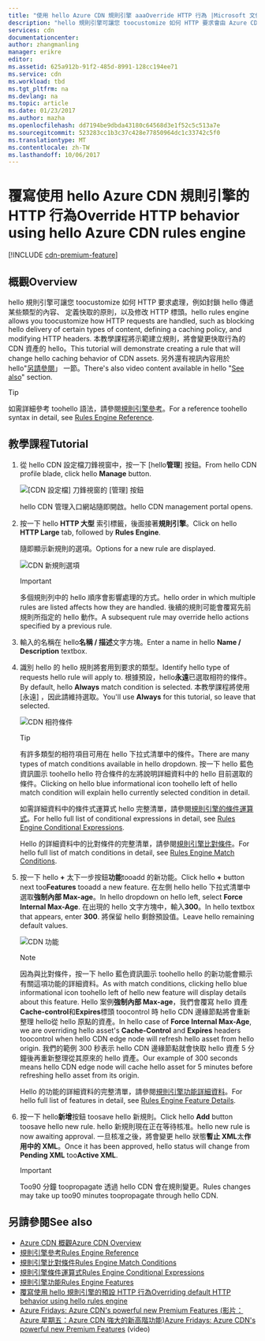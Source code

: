 ```yaml
---
title: "使用 hello Azure CDN 規則引擎 aaaOverride HTTP 行為 |Microsoft 文件"
description: "hello 規則引擎可讓您 toocustomize 如何 HTTP 要求會由 Azure CDN，例如封鎖 hello 傳遞某些類型的內容，定義快取的原則，並修改 HTTP 標頭。"
services: cdn
documentationcenter: 
author: zhangmanling
manager: erikre
editor: 
ms.assetid: 625a912b-91f2-485d-8991-128cc194ee71
ms.service: cdn
ms.workload: tbd
ms.tgt_pltfrm: na
ms.devlang: na
ms.topic: article
ms.date: 01/23/2017
ms.author: mazha
ms.openlocfilehash: dd7194be9dbda43180c64568d3e1f52c5c513a7e
ms.sourcegitcommit: 523283cc1b3c37c428e77850964dc1c33742c5f0
ms.translationtype: MT
ms.contentlocale: zh-TW
ms.lasthandoff: 10/06/2017
---
```

# <a name="override-http-behavior-using-hello-azure-cdn-rules-engine"></a><span data-ttu-id="383f2-103">覆寫使用 hello Azure CDN 規則引擎的 HTTP 行為</span><span class="sxs-lookup"><span data-stu-id="383f2-103">Override HTTP behavior using hello Azure CDN rules engine</span></span>
[!INCLUDE [cdn-premium-feature](../../includes/cdn-premium-feature.md)]

## <a name="overview"></a><span data-ttu-id="383f2-104">概觀</span><span class="sxs-lookup"><span data-stu-id="383f2-104">Overview</span></span>
<span data-ttu-id="383f2-105">hello 規則引擎可讓您 toocustomize 如何 HTTP 要求處理，例如封鎖 hello 傳遞某些類型的內容、 定義快取的原則，以及修改 HTTP 標頭。</span><span class="sxs-lookup"><span data-stu-id="383f2-105">hello rules engine allows you toocustomize how HTTP requests are handled, such as blocking hello delivery of certain types of content, defining a caching policy, and modifying HTTP headers.</span></span>  <span data-ttu-id="383f2-106">本教學課程將示範建立規則，將會變更快取行為的 CDN 資產的 hello。</span><span class="sxs-lookup"><span data-stu-id="383f2-106">This tutorial will demonstrate creating a rule that will change hello caching behavior of CDN assets.</span></span>  <span data-ttu-id="383f2-107">另外還有視訊內容用於 hello"[另請參閱](#see-also)」 一節。</span><span class="sxs-lookup"><span data-stu-id="383f2-107">There's also video content available in hello "[See also](#see-also)" section.</span></span>

   > [!TIP] 
   > <span data-ttu-id="383f2-108">如需詳細參考 toohello 語法，請參閱[規則引擎參考](cdn-rules-engine-reference.md)。</span><span class="sxs-lookup"><span data-stu-id="383f2-108">For a reference toohello syntax in detail, see [Rules Engine Reference](cdn-rules-engine-reference.md).</span></span>
   > 


## <a name="tutorial"></a><span data-ttu-id="383f2-109">教學課程</span><span class="sxs-lookup"><span data-stu-id="383f2-109">Tutorial</span></span>
1. <span data-ttu-id="383f2-110">從 hello CDN 設定檔刀鋒視窗中，按一下 [hello**管理**] 按鈕。</span><span class="sxs-lookup"><span data-stu-id="383f2-110">From hello CDN profile blade, click hello **Manage** button.</span></span>
   
    ![[CDN 設定檔] 刀鋒視窗的 [管理] 按鈕](./media/cdn-rules-engine/cdn-manage-btn.png)
   
    <span data-ttu-id="383f2-112">hello CDN 管理入口網站隨即開啟。</span><span class="sxs-lookup"><span data-stu-id="383f2-112">hello CDN management portal opens.</span></span>
2. <span data-ttu-id="383f2-113">按一下 hello **HTTP 大型** 索引標籤，後面接著**規則引擎**。</span><span class="sxs-lookup"><span data-stu-id="383f2-113">Click on hello **HTTP Large** tab, followed by **Rules Engine**.</span></span>
   
    <span data-ttu-id="383f2-114">隨即顯示新規則的選項。</span><span class="sxs-lookup"><span data-stu-id="383f2-114">Options for a new rule are displayed.</span></span>
   
    ![CDN 新規則選項](./media/cdn-rules-engine/cdn-new-rule.png)
   
   > [!IMPORTANT]
   > <span data-ttu-id="383f2-116">多個規則列中的 hello 順序會影響處理的方式。</span><span class="sxs-lookup"><span data-stu-id="383f2-116">hello order in which multiple rules are listed affects how they are handled.</span></span> <span data-ttu-id="383f2-117">後續的規則可能會覆寫先前規則所指定的 hello 動作。</span><span class="sxs-lookup"><span data-stu-id="383f2-117">A subsequent rule may override hello actions specified by a previous rule.</span></span>
   > 
   > 
3. <span data-ttu-id="383f2-118">輸入的名稱在 hello**名稱 / 描述**文字方塊。</span><span class="sxs-lookup"><span data-stu-id="383f2-118">Enter a name in hello **Name / Description** textbox.</span></span>
4. <span data-ttu-id="383f2-119">識別 hello 的 hello 規則將套用到要求的類型。</span><span class="sxs-lookup"><span data-stu-id="383f2-119">Identify hello type of requests hello rule will apply to.</span></span>  <span data-ttu-id="383f2-120">根據預設，hello**永遠**已選取相符的條件。</span><span class="sxs-lookup"><span data-stu-id="383f2-120">By default, hello **Always** match condition is selected.</span></span>  <span data-ttu-id="383f2-121">本教學課程將使用 [永遠]  ，因此請維持選取。</span><span class="sxs-lookup"><span data-stu-id="383f2-121">You'll use **Always** for this tutorial, so leave that selected.</span></span>
   
   ![CDN 相符條件](./media/cdn-rules-engine/cdn-request-type.png)
   
   > [!TIP]
   > <span data-ttu-id="383f2-123">有許多類型的相符項目可用在 hello 下拉式清單中的條件。</span><span class="sxs-lookup"><span data-stu-id="383f2-123">There are many types of match conditions available in hello dropdown.</span></span>  <span data-ttu-id="383f2-124">按一下 hello 藍色資訊圖示 toohello hello 符合條件的左將說明詳細資料中的 hello 目前選取的條件。</span><span class="sxs-lookup"><span data-stu-id="383f2-124">Clicking on hello blue informational icon toohello left of hello match condition will explain hello currently selected condition in detail.</span></span>
   > 
   >  <span data-ttu-id="383f2-125">如需詳細資料中的條件式運算式 hello 完整清單，請參閱[規則引擎的條件運算式](cdn-rules-engine-reference-match-conditions.md)。</span><span class="sxs-lookup"><span data-stu-id="383f2-125">For hello full list of conditional expressions in detail, see [Rules Engine Conditional Expressions](cdn-rules-engine-reference-match-conditions.md).</span></span>
   >  
   > <span data-ttu-id="383f2-126">Hello 的詳細資料中的比對條件的完整清單，請參閱[規則引擎比對條件](cdn-rules-engine-reference-match-conditions.md)。</span><span class="sxs-lookup"><span data-stu-id="383f2-126">For hello full list of match conditions in detail, see [Rules Engine Match Conditions](cdn-rules-engine-reference-match-conditions.md).</span></span>
   > 
   > 
5. <span data-ttu-id="383f2-127">按一下 hello  **+** 太下一步按鈕**功能**tooadd 的新功能。</span><span class="sxs-lookup"><span data-stu-id="383f2-127">Click hello **+** button next too**Features** tooadd a new feature.</span></span>  <span data-ttu-id="383f2-128">在左側 hello hello 下拉式清單中選取**強制內部 Max-age**。</span><span class="sxs-lookup"><span data-stu-id="383f2-128">In hello dropdown on hello left, select **Force Internal Max-Age**.</span></span>  <span data-ttu-id="383f2-129">在出現的 hello 文字方塊中，輸入**300**。</span><span class="sxs-lookup"><span data-stu-id="383f2-129">In hello textbox that appears, enter **300**.</span></span>  <span data-ttu-id="383f2-130">將保留 hello 剩餘預設值。</span><span class="sxs-lookup"><span data-stu-id="383f2-130">Leave hello remaining default values.</span></span>
   
   ![CDN 功能](./media/cdn-rules-engine/cdn-new-feature.png)
   
   > [!NOTE]
   > <span data-ttu-id="383f2-132">因為與比對條件，按一下 hello 藍色資訊圖示 toohello hello 的新功能會顯示有關這項功能的詳細資料。</span><span class="sxs-lookup"><span data-stu-id="383f2-132">As with match conditions, clicking hello blue informational icon toohello left of hello new feature will display details about this feature.</span></span>  <span data-ttu-id="383f2-133">Hello 案例**強制內部 Max-age**，我們會覆寫 hello 資產**Cache-control**和**Expires**標頭 toocontrol 時 hello CDN 邊緣節點將會重新整理 hello從 hello 原點的資產。</span><span class="sxs-lookup"><span data-stu-id="383f2-133">In hello case of **Force Internal Max-Age**, we are overriding hello asset's **Cache-Control** and **Expires** headers toocontrol when hello CDN edge node will refresh hello asset from hello origin.</span></span>  <span data-ttu-id="383f2-134">我們的範例 300 秒表示 hello CDN 邊緣節點就會快取 hello 資產 5 分鐘後再重新整理從其原來的 hello 資產。</span><span class="sxs-lookup"><span data-stu-id="383f2-134">Our example of 300 seconds means hello CDN edge node will cache hello asset for 5 minutes before refreshing hello asset from its origin.</span></span>
   > 
   > <span data-ttu-id="383f2-135">Hello 的功能的詳細資料的完整清單，請參閱[規則引擎功能詳細資料](cdn-rules-engine-reference-features.md)。</span><span class="sxs-lookup"><span data-stu-id="383f2-135">For hello full list of features in detail, see [Rules Engine Feature Details](cdn-rules-engine-reference-features.md).</span></span>
   > 
   > 
6. <span data-ttu-id="383f2-136">按一下 hello**新增**按鈕 toosave hello 新規則。</span><span class="sxs-lookup"><span data-stu-id="383f2-136">Click hello **Add** button toosave hello new rule.</span></span>  <span data-ttu-id="383f2-137">hello 新規則現在正在等待核准。</span><span class="sxs-lookup"><span data-stu-id="383f2-137">hello new rule is now awaiting approval.</span></span> <span data-ttu-id="383f2-138">一旦核准之後，將會變更 hello 狀態**暫止 XML**太**作用中的 XML**。</span><span class="sxs-lookup"><span data-stu-id="383f2-138">Once it has been approved, hello status will change from **Pending XML** too**Active XML**.</span></span>
   
   > [!IMPORTANT]
   > <span data-ttu-id="383f2-139">Too90 分鐘 toopropagate 透過 hello CDN 會在規則變更。</span><span class="sxs-lookup"><span data-stu-id="383f2-139">Rules changes may take up too90 minutes toopropagate through hello CDN.</span></span>
   > 
   > 

## <a name="see-also"></a><span data-ttu-id="383f2-140">另請參閱</span><span class="sxs-lookup"><span data-stu-id="383f2-140">See also</span></span>
* [<span data-ttu-id="383f2-141">Azure CDN 概觀</span><span class="sxs-lookup"><span data-stu-id="383f2-141">Azure CDN Overview</span></span>](cdn-overview.md)
* [<span data-ttu-id="383f2-142">規則引擎參考</span><span class="sxs-lookup"><span data-stu-id="383f2-142">Rules Engine Reference</span></span>](cdn-rules-engine-reference.md)
* [<span data-ttu-id="383f2-143">規則引擎比對條件</span><span class="sxs-lookup"><span data-stu-id="383f2-143">Rules Engine Match Conditions</span></span>](cdn-rules-engine-reference-match-conditions.md)
* [<span data-ttu-id="383f2-144">規則引擎條件運算式</span><span class="sxs-lookup"><span data-stu-id="383f2-144">Rules Engine Conditional Expressions</span></span>](cdn-rules-engine-reference-conditional-expressions.md)
* [<span data-ttu-id="383f2-145">規則引擎功能</span><span class="sxs-lookup"><span data-stu-id="383f2-145">Rules Engine Features</span></span>](cdn-rules-engine-reference-features.md)
* [<span data-ttu-id="383f2-146">覆寫使用 hello 規則引擎的預設 HTTP 行為</span><span class="sxs-lookup"><span data-stu-id="383f2-146">Overriding default HTTP behavior using hello rules engine</span></span>](cdn-rules-engine.md)
* <span data-ttu-id="383f2-147">[Azure Fridays: Azure CDN's powerful new Premium Features (影片：Azure 星期五：Azure CDN 強大的新高階功能)](https://azure.microsoft.com/documentation/videos/azure-cdns-powerful-new-premium-features/)</span><span class="sxs-lookup"><span data-stu-id="383f2-147">[Azure Fridays: Azure CDN's powerful new Premium Features](https://azure.microsoft.com/documentation/videos/azure-cdns-powerful-new-premium-features/) (video)</span></span>
